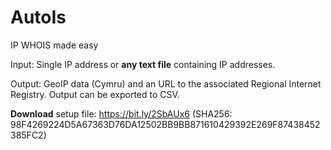 # AutoIs
IP WHOIS made easy

Input: Single IP address or **any text file** containing IP addresses.

Output: GeoIP data (Cymru) and an URL to the associated Regional Internet Registry.
Output can be exported to CSV.

**Download** setup file:
https://bit.ly/2SbAUx6 (SHA256: 98F4269224D5A67363D76DA12502BB9BB871610429392E269F87438452385FC2)
